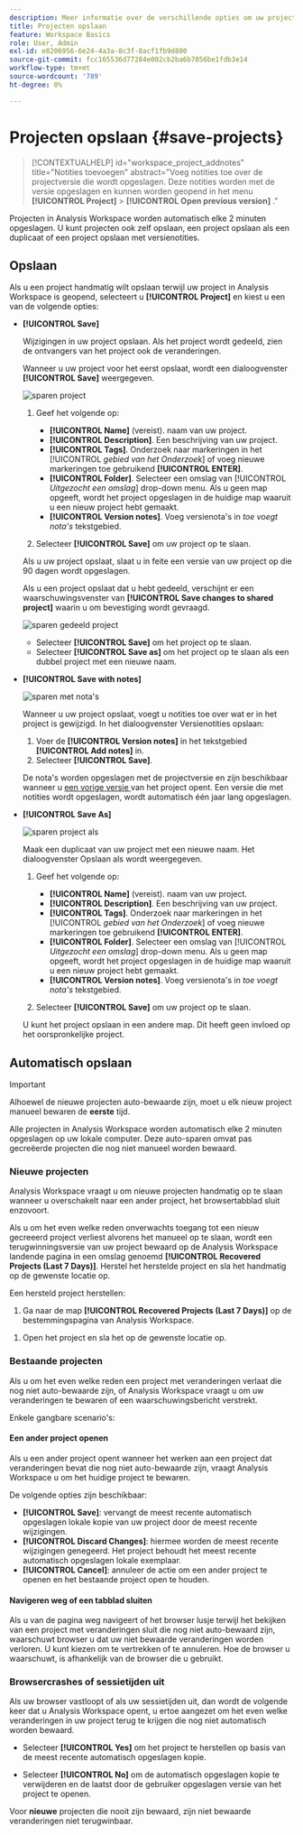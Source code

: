 ```yaml
---
description: Meer informatie over de verschillende opties om uw projecten op te slaan in Analysis Workspace.
title: Projecten opslaan
feature: Workspace Basics
role: User, Admin
exl-id: e8206956-6e24-4a3a-8c3f-8acf1fb9d800
source-git-commit: fcc165536d77284e002cb2ba6b7856be1fdb3e14
workflow-type: tm+mt
source-wordcount: '789'
ht-degree: 0%

---
```



# Projecten opslaan {#save-projects}

<!-- markdownlint-disable MD034 -->

>[!CONTEXTUALHELP]
>id="workspace_project_addnotes"
>title="Notities toevoegen"
>abstract="Voeg notities toe over de projectversie die wordt opgeslagen. Deze notities worden met de versie opgeslagen en kunnen worden geopend in het menu **[!UICONTROL Project]** > **[!UICONTROL Open previous version]** ."

<!-- markdownlint-enable MD034 -->


Projecten in Analysis Workspace worden automatisch elke 2 minuten opgeslagen. U kunt projecten ook zelf opslaan, een project opslaan als een duplicaat of een project opslaan met versienotities.

## Opslaan

Als u een project handmatig wilt opslaan terwijl uw project in Analysis Workspace is geopend, selecteert u **[!UICONTROL Project]** en kiest u een van de volgende opties:

* **[!UICONTROL Save]**

  Wijzigingen in uw project opslaan. Als het project wordt gedeeld, zien de ontvangers van het project ook de veranderingen.

  Wanneer u uw project voor het eerst opslaat, wordt een dialoogvenster **[!UICONTROL Save]** weergegeven.

  ![ sparen project ](assets/save-project.png)

   1. Geef het volgende op:

      * **[!UICONTROL Name]** (vereist). naam van uw project.
      * **[!UICONTROL Description]**. Een beschrijving van uw project.
      * **[!UICONTROL Tags]**. Onderzoek naar markeringen in het [!UICONTROL *gebied van het Onderzoek*] of voeg nieuwe markeringen toe gebruikend **[!UICONTROL ENTER]**.
      * **[!UICONTROL Folder]**. Selecteer een omslag van [!UICONTROL *Uitgezocht een omslag*] drop-down menu. Als u geen map opgeeft, wordt het project opgeslagen in de huidige map waaruit u een nieuw project hebt gemaakt.
      * **[!UICONTROL Version notes]**. Voeg versienota&#39;s in *toe voegt nota&#39;s* tekstgebied.

   1. Selecteer **[!UICONTROL Save]** om uw project op te slaan.

  Als u uw project opslaat, slaat u in feite een versie van uw project op die 90 dagen wordt opgeslagen.

  Als u een project opslaat dat u hebt gedeeld, verschijnt er een waarschuwingsvenster van **[!UICONTROL Save changes to shared project]** waarin u om bevestiging wordt gevraagd.

  ![ sparen gedeeld project ](assets/save-project-shared.png)

   * Selecteer **[!UICONTROL Save]** om het project op te slaan.
   * Selecteer **[!UICONTROL Save as]** om het project op te slaan als een dubbel project met een nieuwe naam.


* **[!UICONTROL Save with notes]**

  ![ sparen met nota&#39;s ](assets/save-version-notes.png)

  Wanneer u uw project opslaat, voegt u notities toe over wat er in het project is gewijzigd. In het dialoogvenster Versienotities opslaan:

   1. Voer de **[!UICONTROL Version notes]** in het tekstgebied **[!UICONTROL Add notes]** in.
   1. Selecteer **[!UICONTROL Save]**.

  De nota&#39;s worden opgeslagen met de projectversie en zijn beschikbaar wanneer u [ een vorige versie ](open-projects.md#open-previous-version) van het project opent. Een versie die met notities wordt opgeslagen, wordt automatisch één jaar lang opgeslagen.

* **[!UICONTROL Save As]**

  ![ sparen project als ](assets/save-project-as.png)

  Maak een duplicaat van uw project met een nieuwe naam. Het dialoogvenster Opslaan als wordt weergegeven.

   1. Geef het volgende op:

      * **[!UICONTROL Name]** (vereist). naam van uw project.
      * **[!UICONTROL Description]**. Een beschrijving van uw project.
      * **[!UICONTROL Tags]**. Onderzoek naar markeringen in het [!UICONTROL *gebied van het Onderzoek*] of voeg nieuwe markeringen toe gebruikend **[!UICONTROL ENTER]**.
      * **[!UICONTROL Folder]**. Selecteer een omslag van [!UICONTROL *Uitgezocht een omslag*] drop-down menu. Als u geen map opgeeft, wordt het project opgeslagen in de huidige map waaruit u een nieuw project hebt gemaakt.
      * **[!UICONTROL Version notes]**. Voeg versienota&#39;s in *toe voegt nota&#39;s* tekstgebied.

   1. Selecteer **[!UICONTROL Save]** om uw project op te slaan.

  U kunt het project opslaan in een andere map. Dit heeft geen invloed op het oorspronkelijke project.


<!-- Cannot find this option in CJA 
| **[!UICONTROL Save as template]** | Save your project as a [custom template](/help/analyze/analysis-workspace/build-workspace-project/starter-projects.md) that becomes available to your organization under **[!UICONTROL Project > New]** | 
-->

## Automatisch opslaan


>[!IMPORTANT]
>
>Alhoewel de nieuwe projecten auto-bewaarde zijn, moet u elk nieuw project manueel bewaren de **eerste** tijd.
>

Alle projecten in Analysis Workspace worden automatisch elke 2 minuten opgeslagen op uw lokale computer. Deze auto-sparen omvat pas gecreëerde projecten die nog niet manueel worden bewaard.

### Nieuwe projecten

Analysis Workspace vraagt u om nieuwe projecten handmatig op te slaan wanneer u overschakelt naar een ander project, het browsertabblad sluit enzovoort.

Als u om het even welke reden onverwachts toegang tot een nieuw gecreeerd project verliest alvorens het manueel op te slaan, wordt een terugwinningsversie van uw project bewaard op de Analysis Workspace landende pagina in een omslag genoemd **[!UICONTROL Recovered Projects (Last 7 Days)]**. Herstel het herstelde project en sla het handmatig op de gewenste locatie op.

Een hersteld project herstellen:

1. Ga naar de map **[!UICONTROL Recovered Projects (Last 7 Days)]** op de bestemmingspagina van Analysis Workspace.

<!-- 
     ![The list of folders highlighting the Recovered Project folder.](assets/recovered-folder.png)
  -->

1. Open het project en sla het op de gewenste locatie op.


### Bestaande projecten

Als u om het even welke reden een project met veranderingen verlaat die nog niet auto-bewaarde zijn, of Analysis Workspace vraagt u om uw veranderingen te bewaren of een waarschuwingsbericht verstrekt.


Enkele gangbare scenario&#39;s:

#### Een ander project openen

Als u een ander project opent wanneer het werken aan een project dat veranderingen bevat die nog niet auto-bewaarde zijn, vraagt Analysis Workspace u om het huidige project te bewaren.

De volgende opties zijn beschikbaar:

* **[!UICONTROL Save]**: vervangt de meest recente automatisch opgeslagen lokale kopie van uw project door de meest recente wijzigingen.
* **[!UICONTROL Discard Changes]**: hiermee worden de meest recente wijzigingen genegeerd. Het project behoudt het meest recente automatisch opgeslagen lokale exemplaar.
* **[!UICONTROL Cancel]**: annuleer de actie om een ander project te openen en het bestaande project open te houden.

<!-- ![Click Save to save changes to a project.](assets/existing-save.png) -->

#### Navigeren weg of een tabblad sluiten

Als u van de pagina weg navigeert of het browser lusje terwijl het bekijken van een project met veranderingen sluit die nog niet auto-bewaard zijn, waarschuwt browser u dat uw niet bewaarde veranderingen worden verloren. U kunt kiezen om te vertrekken of te annuleren. Hoe de browser u waarschuwt, is afhankelijk van de browser die u gebruikt.


### Browsercrashes of sessietijden uit

Als uw browser vastloopt of als uw sessietijden uit, dan wordt de volgende keer dat u Analysis Workspace opent, u ertoe aangezet om het even welke veranderingen in uw project terug te krijgen die nog niet automatisch worden bewaard.

* Selecteer **[!UICONTROL Yes]** om het project te herstellen op basis van de meest recente automatisch opgeslagen kopie.

* Selecteer **[!UICONTROL No]** om de automatisch opgeslagen kopie te verwijderen en de laatst door de gebruiker opgeslagen versie van het project te openen.

<!--![The Project Recovery dialog box.](assets/project-recovery.png)-->



Voor **nieuwe** projecten die nooit zijn bewaard, zijn niet bewaarde veranderingen niet terugwinbaar.


<!-- Shouldn't this belong to another page?  Moved it to a new open projects page


## Open previously saved version

To open a previously saved version of a project:

1. Select **[!UICONTROL Open previous version]** from the **[!UICONTROL Project]** menu.

   ![The Previously saved project versions list and options to show All versions or Only versions with notes.](assets/open-previously-saved.png)

1. Review the list of previous versions available. You can switch between **[!UICONTROL All versions]** and **[!UICONTROL Only versions with notes]**.

   For each version, the list shows a timestamp
   [!UICONTROL Timestamp] and [!UICONTROL Editor] are shown, in addition to [!UICONTROL Notes] if they were added when the [!UICONTROL Editor] saved. Versions without notes are stored for 90 days; versions with notes are stored for 1 year.
1. Select a previous version and click **[!UICONTROL Load]**.
   The previous version then loads with a notification. The previous version does not become the current saved version of your project until you click **[!UICONTROL Save]**. If you navigate away from the loaded version, when you return, you will see the last saved version of the project.

-->



<!--
# Save projects {#save-projects}

>[!CONTEXTUALHELP]
>id="workspace_project_addnotes"
>title="Add notes"
>abstract="Add notes about the project version being saved. These notes will be stored with the version and accessible under the **[!UICONTROL Project]** > **[!UICONTROL Open previous version]** menu."

Projects in Analysis Workspace are automatically saved every 2 minutes. 

You can also manually save projects. Additional options such as adding tags or notes are available when you manually save a project.

## Save projects manually {#Save} 

Various options are available when manually saving a project in Analysis Workspace.

To manually save a project:

1. With your project open in Analysis Workspace, select **[!UICONTROL Project]**, then choose from the following options: 

   | Action | Description | 
   |---|---| 
   | **[!UICONTROL Save]** | Save changes to your project. If the project is shared, recipients of the project will also see the changes. When you first save your project, you are prompted to give the project a name, (optional) description and add (optional) tags. | 
   | **[!UICONTROL Save with notes]** | Before your project saves, add notes about what changed in the project. Notes are stored with the project version and are available to all editors under [!UICONTROL Project] > [!UICONTROL Open previous version]. | 
   | **[!UICONTROL Save as]** | Create a duplicate of your project. The original project will not be affected. | 
   | **[!UICONTROL Save as template]** | Save your project as a [template](/help/analyze/analysis-workspace/templates/create-templates.md) that becomes available to your organization under **[!UICONTROL Project > New]** | 

## Auto-save {#Autosave} 

All projects in Analysis Workspace are automatically saved every 2 minutes to your local machine. This includes newly created projects that are not yet saved manually. 

* **New projects:** Even though new projects are auto-saved, you must save each new project manually the first time. Analysis Workspace prompts you to save new projects manually when switching to another project, closing the browser tab, and so forth. 

  If for any reason you unexpectedly lose access to a newly created project before manually saving it, a recovery version of your project is saved on the Analysis Workspace landing page in a folder called `Recovered Projects (Last 7 Days)`. You must restore the recovered project and manually save it to a desired location. 

  To restore a recovered project:
  
  1. Go to the [!UICONTROL **Recovered Projects**] folder on the Analysis Workspace landing page.

     ![](assets/recovered-folder.png)

  1. Open your project and save it to a desired location. 

* **Existing projects:** If for any reason you leave a project with changes that are not yet auto-saved, Analysis Workspace either prompts you to save your changes or provides a warning message. 

  Following are some common scenarios:

### Open another project 

If you open an additional project while working on a project that contains changes that are not yet auto-saved, Analysis Workspace prompts you to save the current project before leaving.

The following options are available:

* **Save:** Replaces the most recent auto-saved local copy of your project with your latest changes.
* **Save As:** Saves your latest changes as a new project. The original project is saved only with the most recent auto-saved changes.
* **Discard Changes:** Discards your latest changes. The project retains the most recent auto-saved changes.

![](assets/existing-save.png)

### Navigate away or close a tab 

If you navigate away from the page or close the browser tab while viewing a project with changes that are not yet auto-saved, the browser warns that your unsaved changes will be lost. You can choose to leave or cancel. 

![](assets/browser-image.png)

### Browser crashes or session times out 

If your browser crashes or if your session times out, then the next time you access Analysis Workspace you're prompted to recover any changes to your project that are not yet auto-saved.

Following is the Project Recovery dialog box that displays the first time you access Analysis Workspace after a crash or a timeout.

Select **Yes** to restore the project from the most recent auto-saved copy.

Select **No** to delete the auto-saved copy and open the last user-saved version of the project.

![](assets/project-recovery.png)

For **new** projects that have never been saved, unsaved changes are not recoverable.

## Open a previous version {#previous-version}

To open a previous version of a project:

1. Go to **[!UICONTROL Project]** > **[!UICONTROL Open previous version]**

   ![](assets/previous-versions.png)
   
1. Review the list of prior versions available. 
   [!UICONTROL Timestamp] and [!UICONTROL Editor] are shown, in addition to [!UICONTROL Notes] if they were added when the [!UICONTROL Editor] saved. Versions without notes are stored for 90 days; versions with notes are stored for 1 year.
1. Select a previous version and click **[!UICONTROL Load]**.
   The previous version then loads with a notification. The previous version does not become the current saved version of your project until you click **[!UICONTROL Save]**. If you navigate away from the loaded version, when you return, you will see the last saved version of the project. 

-->